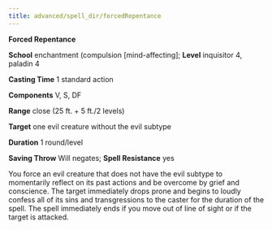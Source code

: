 ```yaml
---
title: advanced/spell_dir/forcedRepentance
---
```

 **Forced Repentance**

**School** enchantment (compulsion [mind-affecting]; **Level** inquisitor 4, paladin 4

**Casting Time** 1 standard action

**Components** V, S, DF

**Range** close (25 ft. + 5 ft./2 levels)

**Target** one evil creature without the evil subtype

**Duration** 1 round/level

**Saving Throw** Will negates; **Spell Resistance** yes

You force an evil creature that does not have the evil subtype to momentarily reflect on its past actions and be overcome by grief and conscience. The target immediately drops prone and begins to loudly confess all of its sins and transgressions to the caster for the duration of the spell. The spell immediately ends if you move out of line of sight or if the target is attacked.

